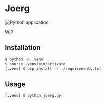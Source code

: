 
# Joerg

![Python application](https://github.com/lapsang-boys/joerg/workflows/Python%20application/badge.svg)

WIP

## Installation

```bash
$ python -m .venv
$ source .venv/bin/activate
(.venv) $ pip install -r ./requirements.txt
```

## Usage

```bash
(.venv) $ python joerg.py
```

